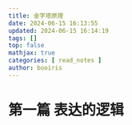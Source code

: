 ```yaml
---
title: 金字塔原理 
date: 2024-06-15 16:13:55 
updated: 2024-06-15 16:14:19
tags: [] 
top: false
mathjax: true
categories: [ read_notes ]
author: booiris
---
```


# 第一篇 表达的逻辑
